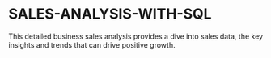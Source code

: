 # SALES-ANALYSIS-WITH-SQL
This detailed business sales analysis provides a dive into sales data, the key insights and trends that can drive positive growth.
